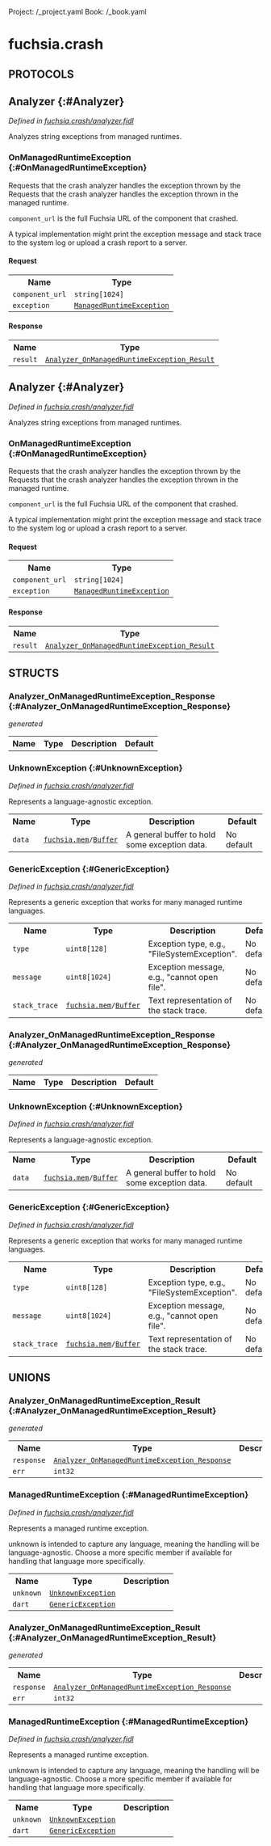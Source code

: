 Project: /_project.yaml
Book: /_book.yaml

# fuchsia.crash


## **PROTOCOLS**

## Analyzer {:#Analyzer}
*Defined in [fuchsia.crash/analyzer.fidl](https://fuchsia.googlesource.com/fuchsia/+/master/zircon/system/fidl/fuchsia-crash/analyzer.fidl#12)*

 Analyzes string exceptions from managed runtimes.

### OnManagedRuntimeException {:#OnManagedRuntimeException}

 Requests that the crash analyzer handles the exception thrown by the
 Requests that the crash analyzer handles the exception thrown in the
 managed runtime.

 `component_url` is the full Fuchsia URL of the component that crashed.

 A typical implementation might print the exception message and stack
 trace to the system log or upload a crash report to a server.

#### Request
<table>
    <tr><th>Name</th><th>Type</th></tr>
    <tr>
            <td><code>component_url</code></td>
            <td>
                <code>string[1024]</code>
            </td>
        </tr><tr>
            <td><code>exception</code></td>
            <td>
                <code><a class='link' href='#ManagedRuntimeException'>ManagedRuntimeException</a></code>
            </td>
        </tr></table>


#### Response
<table>
    <tr><th>Name</th><th>Type</th></tr>
    <tr>
            <td><code>result</code></td>
            <td>
                <code><a class='link' href='#Analyzer_OnManagedRuntimeException_Result'>Analyzer_OnManagedRuntimeException_Result</a></code>
            </td>
        </tr></table>

## Analyzer {:#Analyzer}
*Defined in [fuchsia.crash/analyzer.fidl](https://fuchsia.googlesource.com/fuchsia/+/master/zircon/system/fidl/fuchsia-crash/analyzer.fidl#12)*

 Analyzes string exceptions from managed runtimes.

### OnManagedRuntimeException {:#OnManagedRuntimeException}

 Requests that the crash analyzer handles the exception thrown by the
 Requests that the crash analyzer handles the exception thrown in the
 managed runtime.

 `component_url` is the full Fuchsia URL of the component that crashed.

 A typical implementation might print the exception message and stack
 trace to the system log or upload a crash report to a server.

#### Request
<table>
    <tr><th>Name</th><th>Type</th></tr>
    <tr>
            <td><code>component_url</code></td>
            <td>
                <code>string[1024]</code>
            </td>
        </tr><tr>
            <td><code>exception</code></td>
            <td>
                <code><a class='link' href='#ManagedRuntimeException'>ManagedRuntimeException</a></code>
            </td>
        </tr></table>


#### Response
<table>
    <tr><th>Name</th><th>Type</th></tr>
    <tr>
            <td><code>result</code></td>
            <td>
                <code><a class='link' href='#Analyzer_OnManagedRuntimeException_Result'>Analyzer_OnManagedRuntimeException_Result</a></code>
            </td>
        </tr></table>



## **STRUCTS**

### Analyzer_OnManagedRuntimeException_Response {:#Analyzer_OnManagedRuntimeException_Response}
*generated*





<table>
    <tr><th>Name</th><th>Type</th><th>Description</th><th>Default</th></tr>
</table>

### UnknownException {:#UnknownException}
*Defined in [fuchsia.crash/analyzer.fidl](https://fuchsia.googlesource.com/fuchsia/+/master/zircon/system/fidl/fuchsia-crash/analyzer.fidl#40)*



 Represents a language-agnostic exception.


<table>
    <tr><th>Name</th><th>Type</th><th>Description</th><th>Default</th></tr><tr>
            <td><code>data</code></td>
            <td>
                <code><a class='link' href='../fuchsia.mem/index.html'>fuchsia.mem</a>/<a class='link' href='../fuchsia.mem/index.html#Buffer'>Buffer</a></code>
            </td>
            <td> A general buffer to hold some exception data.
</td>
            <td>No default</td>
        </tr>
</table>

### GenericException {:#GenericException}
*Defined in [fuchsia.crash/analyzer.fidl](https://fuchsia.googlesource.com/fuchsia/+/master/zircon/system/fidl/fuchsia-crash/analyzer.fidl#47)*



 Represents a generic exception that works for many managed runtime languages.


<table>
    <tr><th>Name</th><th>Type</th><th>Description</th><th>Default</th></tr><tr>
            <td><code>type</code></td>
            <td>
                <code>uint8[128]</code>
            </td>
            <td> Exception type, e.g., "FileSystemException".
</td>
            <td>No default</td>
        </tr><tr>
            <td><code>message</code></td>
            <td>
                <code>uint8[1024]</code>
            </td>
            <td> Exception message, e.g., "cannot open file".
</td>
            <td>No default</td>
        </tr><tr>
            <td><code>stack_trace</code></td>
            <td>
                <code><a class='link' href='../fuchsia.mem/index.html'>fuchsia.mem</a>/<a class='link' href='../fuchsia.mem/index.html#Buffer'>Buffer</a></code>
            </td>
            <td> Text representation of the stack trace.
</td>
            <td>No default</td>
        </tr>
</table>

### Analyzer_OnManagedRuntimeException_Response {:#Analyzer_OnManagedRuntimeException_Response}
*generated*





<table>
    <tr><th>Name</th><th>Type</th><th>Description</th><th>Default</th></tr>
</table>

### UnknownException {:#UnknownException}
*Defined in [fuchsia.crash/analyzer.fidl](https://fuchsia.googlesource.com/fuchsia/+/master/zircon/system/fidl/fuchsia-crash/analyzer.fidl#40)*



 Represents a language-agnostic exception.


<table>
    <tr><th>Name</th><th>Type</th><th>Description</th><th>Default</th></tr><tr>
            <td><code>data</code></td>
            <td>
                <code><a class='link' href='../fuchsia.mem/index.html'>fuchsia.mem</a>/<a class='link' href='../fuchsia.mem/index.html#Buffer'>Buffer</a></code>
            </td>
            <td> A general buffer to hold some exception data.
</td>
            <td>No default</td>
        </tr>
</table>

### GenericException {:#GenericException}
*Defined in [fuchsia.crash/analyzer.fidl](https://fuchsia.googlesource.com/fuchsia/+/master/zircon/system/fidl/fuchsia-crash/analyzer.fidl#47)*



 Represents a generic exception that works for many managed runtime languages.


<table>
    <tr><th>Name</th><th>Type</th><th>Description</th><th>Default</th></tr><tr>
            <td><code>type</code></td>
            <td>
                <code>uint8[128]</code>
            </td>
            <td> Exception type, e.g., "FileSystemException".
</td>
            <td>No default</td>
        </tr><tr>
            <td><code>message</code></td>
            <td>
                <code>uint8[1024]</code>
            </td>
            <td> Exception message, e.g., "cannot open file".
</td>
            <td>No default</td>
        </tr><tr>
            <td><code>stack_trace</code></td>
            <td>
                <code><a class='link' href='../fuchsia.mem/index.html'>fuchsia.mem</a>/<a class='link' href='../fuchsia.mem/index.html#Buffer'>Buffer</a></code>
            </td>
            <td> Text representation of the stack trace.
</td>
            <td>No default</td>
        </tr>
</table>







## **UNIONS**

### Analyzer_OnManagedRuntimeException_Result {:#Analyzer_OnManagedRuntimeException_Result}
*generated*


<table>
    <tr><th>Name</th><th>Type</th><th>Description</th></tr><tr>
            <td><code>response</code></td>
            <td>
                <code><a class='link' href='#Analyzer_OnManagedRuntimeException_Response'>Analyzer_OnManagedRuntimeException_Response</a></code>
            </td>
            <td></td>
        </tr><tr>
            <td><code>err</code></td>
            <td>
                <code>int32</code>
            </td>
            <td></td>
        </tr></table>

### ManagedRuntimeException {:#ManagedRuntimeException}
*Defined in [fuchsia.crash/analyzer.fidl](https://fuchsia.googlesource.com/fuchsia/+/master/zircon/system/fidl/fuchsia-crash/analyzer.fidl#33)*

 Represents a managed runtime exception.

 unknown is intended to capture any language, meaning the handling will be
 language-agnostic. Choose a more specific member if available for handling
 that language more specifically.

<table>
    <tr><th>Name</th><th>Type</th><th>Description</th></tr><tr>
            <td><code>unknown</code></td>
            <td>
                <code><a class='link' href='#UnknownException'>UnknownException</a></code>
            </td>
            <td></td>
        </tr><tr>
            <td><code>dart</code></td>
            <td>
                <code><a class='link' href='#GenericException'>GenericException</a></code>
            </td>
            <td></td>
        </tr></table>

### Analyzer_OnManagedRuntimeException_Result {:#Analyzer_OnManagedRuntimeException_Result}
*generated*


<table>
    <tr><th>Name</th><th>Type</th><th>Description</th></tr><tr>
            <td><code>response</code></td>
            <td>
                <code><a class='link' href='#Analyzer_OnManagedRuntimeException_Response'>Analyzer_OnManagedRuntimeException_Response</a></code>
            </td>
            <td></td>
        </tr><tr>
            <td><code>err</code></td>
            <td>
                <code>int32</code>
            </td>
            <td></td>
        </tr></table>

### ManagedRuntimeException {:#ManagedRuntimeException}
*Defined in [fuchsia.crash/analyzer.fidl](https://fuchsia.googlesource.com/fuchsia/+/master/zircon/system/fidl/fuchsia-crash/analyzer.fidl#33)*

 Represents a managed runtime exception.

 unknown is intended to capture any language, meaning the handling will be
 language-agnostic. Choose a more specific member if available for handling
 that language more specifically.

<table>
    <tr><th>Name</th><th>Type</th><th>Description</th></tr><tr>
            <td><code>unknown</code></td>
            <td>
                <code><a class='link' href='#UnknownException'>UnknownException</a></code>
            </td>
            <td></td>
        </tr><tr>
            <td><code>dart</code></td>
            <td>
                <code><a class='link' href='#GenericException'>GenericException</a></code>
            </td>
            <td></td>
        </tr></table>







